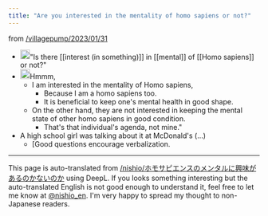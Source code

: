 ```yaml
---
title: "Are you interested in the mentality of homo sapiens or not?"
---
```


from [/villagepump/2023/01/31](https://scrapbox.io/villagepump/2023/01/31)
- <img src='https://scrapbox.io/api/pages/villagepump/who1/icon' alt='/villagepump/who1.icon' height="19.5"/>"Is there [[interest (in something)]] in [[mental]] of [[Homo sapiens]] or not?"
- <img src='https://scrapbox.io/api/pages/villagepump/who2/icon' alt='/villagepump/who2.icon' height="19.5"/>Hmmm,
    - I am interested in the mentality of Homo sapiens,
        - Because I am a homo sapiens too.
        - It is beneficial to keep one's mental health in good shape.
    - On the other hand, they are not interested in keeping the mental state of other homo sapiens in good condition.
        - That's that individual's agenda, not mine."
- A high school girl was talking about it at McDonald's (...)
    - [Good questions encourage verbalization.

---
This page is auto-translated from [/nishio/ホモサピエンスのメンタルに興味があるのかないのか](https://scrapbox.io/nishio/ホモサピエンスのメンタルに興味があるのかないのか) using DeepL. If you looks something interesting but the auto-translated English is not good enough to understand it, feel free to let me know at [@nishio_en](https://twitter.com/nishio_en). I'm very happy to spread my thought to non-Japanese readers.